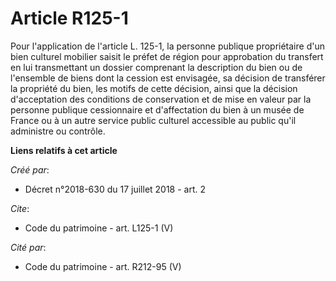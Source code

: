 # Article R125-1

Pour l'application de l'article L. 125-1, la personne publique propriétaire d'un bien culturel mobilier saisit le préfet de
région pour approbation du transfert en lui transmettant un dossier comprenant la description du bien ou de l'ensemble de
biens dont la cession est envisagée, sa décision de transférer la propriété du bien, les motifs de cette décision, ainsi que
la décision d'acceptation des conditions de conservation et de mise en valeur par la personne publique cessionnaire et
d'affectation du bien à un musée de France ou à un autre service public culturel accessible au public qu'il administre ou
contrôle.

**Liens relatifs à cet article**

_Créé par_:

  - Décret n°2018-630 du 17 juillet 2018 - art. 2

_Cite_:

  - Code du patrimoine - art. L125-1 (V)

_Cité par_:

  - Code du patrimoine - art. R212-95 (V)
